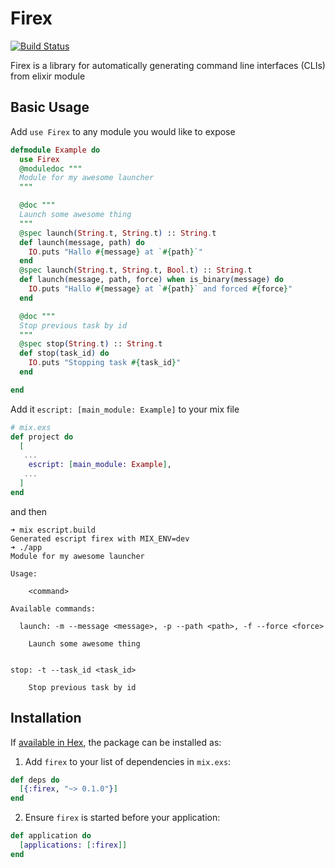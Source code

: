 # Firex

[![Build Status](https://travis-ci.org/msoedov/firex.svg?branch=master)](https://travis-ci.org/msoedov/firex)

Firex is a library for automatically generating command line interfaces (CLIs) from elixir module


## Basic Usage

Add `use Firex` to any module you would like to expose

```elixir
defmodule Example do
  use Firex
  @moduledoc """
  Module for my awesome launcher
  """

  @doc """
  Launch some awesome thing
  """
  @spec launch(String.t, String.t) :: String.t
  def launch(message, path) do
    IO.puts "Hallo #{message} at `#{path}`"
  end
  @spec launch(String.t, String.t, Bool.t) :: String.t
  def launch(message, path, force) when is_binary(message) do
    IO.puts "Hallo #{message} at `#{path}` and forced #{force}"
  end

  @doc """
  Stop previous task by id
  """
  @spec stop(String.t) :: String.t
  def stop(task_id) do
    IO.puts "Stopping task #{task_id}"
  end

end
```

Add it `escript: [main_module: Example]` to your mix file
```elixir
# mix.exs
def project do
  [
   ...
    escript: [main_module: Example],
   ...
  ]
end
```
and then

```shell
➜ mix escript.build
Generated escript firex with MIX_ENV=dev
➜ ./app
Module for my awesome launcher

Usage:

    <command>

Available commands:

  launch: -m --message <message>, -p --path <path>, -f --force <force>

    Launch some awesome thing


stop: -t --task_id <task_id>

    Stop previous task by id
```

## Installation

If [available in Hex](https://hex.pm/docs/publish), the package can be installed as:

  1. Add `firex` to your list of dependencies in `mix.exs`:

```elixir
def deps do
  [{:firex, "~> 0.1.0"}]
end
```

  2. Ensure `firex` is started before your application:

```elixir
def application do
  [applications: [:firex]]
end
```
